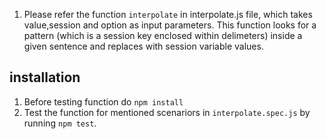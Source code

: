 1. Please refer the function `interpolate` in interpolate.js file, which takes value,session and option as input parameters.
This function looks for a pattern (which is a session key enclosed within delimeters) inside a given sentence and replaces with session variable values.

## installation
1. Before testing function do `npm install`
2. Test the function for mentioned scenariors in `interpolate.spec.js` by running `npm test`.
